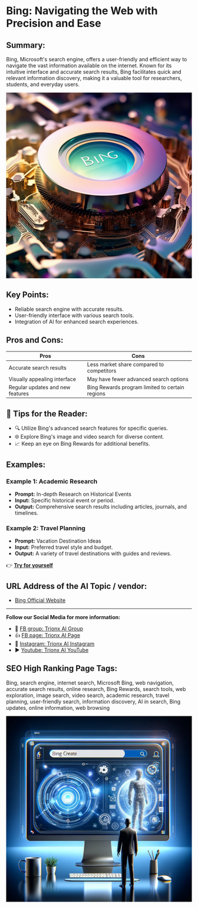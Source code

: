 # Bing: Navigating the Web with Precision and Ease

## Summary:
Bing, Microsoft's search engine, offers a user-friendly and efficient way to navigate the vast information available on the internet. Known for its intuitive interface and accurate search results, Bing facilitates quick and relevant information discovery, making it a valuable tool for researchers, students, and everyday users.


![Alt text](bingrealism.webp)


## Key Points:
- Reliable search engine with accurate results.
- User-friendly interface with various search tools.
- Integration of AI for enhanced search experiences.

## Pros and Cons:

| Pros                                   | Cons                                     |
|----------------------------------------|------------------------------------------|
| Accurate search results                | Less market share compared to competitors |
| Visually appealing interface           | May have fewer advanced search options   |
| Regular updates and new features       | Bing Rewards program limited to certain regions |

## 🌟 Tips for the Reader:
- 🔍 Utilize Bing's advanced search features for specific queries.
- 🌐 Explore Bing's image and video search for diverse content.
- 📈 Keep an eye on Bing Rewards for additional benefits.

## Examples:

### Example 1: Academic Research
- **Prompt:** In-depth Research on Historical Events
- **Input:** Specific historical event or period.
- **Output:** Comprehensive search results including articles, journals, and timelines.

### Example 2: Travel Planning
- **Prompt:** Vacation Destination Ideas
- **Input:** Preferred travel style and budget.
- **Output:** A variety of travel destinations with guides and reviews.

👉 [**Try for yourself**](https://www.bing.com/)

## URL Address of the AI Topic / vendor:
- [Bing Official Website](https://www.bing.com/)

---

**Follow our Social Media for more information:**
- 📘 <a href="https://www.facebook.com/groups/trionxai" target="_blank">FB group: Trionx AI Group</a>
- 👍 <a href="https://www.facebook.com/ai.trionxai" target="_blank">FB page: Trionx AI Page</a>
- 📸 <a href="https://www.instagram.com/trionxai/" target="_blank">Instagram: Trionx AI Instagram</a>
- ▶️ <a href="https://www.youtube.com/@robotdocs/" target="_blank">Youtube: Trionx AI YouTube</a>


## SEO High Ranking Page Tags:
Bing, search engine, internet search, Microsoft Bing, web navigation, accurate search results, online research, Bing Rewards, search tools, web exploration, image search, video search, academic research, travel planning, user-friendly search, information discovery, AI in search, Bing updates, online information, web browsing


![Alt text](bing.webp)